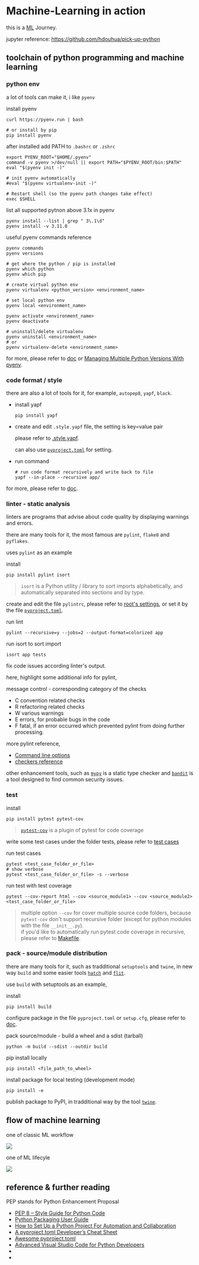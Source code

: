 # Machine-Learning in action

this is a [ML](./day-day-up/ml-concepts.md) Journey.

jupyter reference: https://github.com/hdouhua/pick-up-python

## toolchain of python programming and machine learning

### python env

a lot of tools can make it, i like `pyenv`

install pyenv

```shell
curl https://pyenv.run | bash

# or install by pip
pip install pyenv
```

after installed add PATH to `.bashrc` or `.zshrc`

```shell
export PYENV_ROOT="$HOME/.pyenv"
command -v pyenv >/dev/null || export PATH="$PYENV_ROOT/bin:$PATH"
eval "$(pyenv init -)"

# init pyenv automatically
#eval "$(pyenv virtualenv-init -)"

# Restart shell (so the pyenv path changes take effect)
exec $SHELL
```

list all supported pytnon above 3.1x in pyenv

```shell
pyenv install --list | grep " 3\.1\d"
pyenv install -v 3.11.0
```

useful pyenv commands reference

```shell
pyenv commands
pyenv versions

# get where the python / pip is installed
pyenv which python
pyenv which pip

# create virtual python env
pyenv virtualenv <python_version> <environment_name>

# set local python env
pyenv local <environment_name>

pyenv activate <environment_name>
pyenv deactivate

# uninstall/delete virtualenv
pyenv uninstall <environment_name>
# or
pyenv virtualenv-delete <environment_name>
```

for more, please refer to [doc](https://github.com/pyenv/pyenv) or [Managing Multiple Python Versions With pyenv](https://realpython.com/intro-to-pyenv).

### code format / style

there are also a lot of tools for it, for example, `autopep8`, `yapf`, `black`.

- install yapf

   ```shell
   pip install yapf
   ```

- create and edit `.style.yapf` file, the setting is key=value pair

   please refer to [.style.yapf](./ml-model-serving/.style.yapf.bak).

   can also use [`pyproject.toml`](./ml-model-serving/pyproject.toml) for setting.

- run command

   ```shell
   # run code format recursively and write back to file
   yapf --in-place --recursive app/
   ```

for more, please refer to [doc](https://github.com/google/yapf).

### linter - static analysis

linters are programs that advise about code quality by displaying warnings and errors.

there are many tools for it, the most famous are `pylint`, `flake8` and `pyflakes`.

uses `pylint` as an example

install

```shell
pip install pylint isort
```
>`isort` is a Python utility / library to sort imports alphabetically, and automatically separated into sections and by type.

create and edit the file `pylintrc`, please refer to [root's settings](./.pylintrc), or set it by the file [`pyproject.toml`](./ml-model-serving/pyproject.toml).

run lint

```shell
pylint --recursive=y --jobs=2 --output-format=colorized app
```

run isort to sort import

```shell
isort app tests
```

fix code issues according linter's output.


here, highlight some additional info for pylint,

message control - corresponding category of the checks

- C convention related checks
- R refactoring related checks
- W various warnings
- E errors, for probable bugs in the code
- F fatal, if an error occurred which prevented pylint from doing further processing.

more pylint reference,
- [Command line options](https://pylint.pycqa.org/en/latest/user_guide/usage/run.html#command-line-options)
- [checkers reference](https://pylint.pycqa.org/en/latest/user_guide/checkers/features.html)

other enhancement tools, such as [`mypy`](https://mypy.readthedocs.io/en/stable/index.html) is a static type checker and [`bandit`](https://bandit.readthedocs.io/en/latest/start.html) is a tool designed to find common security issues.

### test

install

```shell
pip install pytest pytest-cov
```
>[`pytest-cov`](https://pytest-cov.readthedocs.io/en/latest/readme.html) is a plugin of pytest for code coverage 

write some test cases under the folder tests, please refer to [test cases](./ml-model-serving/tests/test_model_file.py)

run test cases

```shell
pytest <test_case_folder_or_file>
# show verbose
pytest <test_case_folder_or_file> -s --verbose
```

run test with test coverage

```shell
pytest --cov-report html --cov <source_module1> --cov <source_module2> <test_case_folder_or_file>
```
>multiple option `--cov` for cover multiple source code folders, because `pytest-cov` don't support recursive folder (except for python modules with the file `__init__.py`).  
>if you'd like to automatically run pytest code coverage in recursive, please refer to [Makefile](./ml-model-serving/Makefile).

### pack - source/module distribution

there are many tools for it, such as tradditional `setuptools` and `twine`, in new way `build` and some easier tools [`hatch`](https://hatch.pypa.io/latest/intro/) and [`flit`](https://flit.pypa.io/en/stable/).

use `build` with setuptools as an example,

install

```shell
pip install build
```

configure package in the file `pyproject.toml` or `setup.cfg`, please refer to [doc](https://setuptools.pypa.io/en/latest/userguide/quickstart.html).

pack source/module - build a wheel and a sdist (tarball)

```shell
python -m build --sdist --outdir build
```

pip install locally

```shell
pip install <file_path_to_wheel>
```

install package for local testing (development mode)

```shell
pip install -e
```

publish package to PyPI, in tradditional way by the tool [`twine`](https://twine.readthedocs.io/en/stable/).

## flow of machine learning

one of classic ML workflow

![](./res/images/classic-ai-workflow.png)

one of ML lifecyle

![](./res/images/ml-lifecycle.png)

## reference & further reading

PEP stands for Python Enhancement Proposal

- [PEP 8 – Style Guide for Python Code](https://peps.python.org/pep-0008/)
- [Python Packaging User Guide](https://packaging.python.org/en/latest/key_projects/)
- [How to Set Up a Python Project For Automation and Collaboration](https://eugeneyan.com/writing/setting-up-python-project-for-automation-and-collaboration/)
- [A pyproject.toml Developer’s Cheat Sheet](https://betterprogramming.pub/a-pyproject-toml-developers-cheat-sheet-5782801fb3ed)
- [Awesome pyproject.toml](https://github.com/vinta/awesome-python)
- [Advanced Visual Studio Code for Python Developers](https://realpython.com/advanced-visual-studio-code-python/)
- [](https://scikit-hep.org/developer/pep621)
- [](https://henryiii.github.io/level-up-your-python/notebooks/0%20Intro.html)
